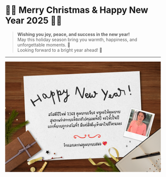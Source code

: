 # 🎄🎉 **Merry Christmas & Happy New Year 2025** 🎉🎄

> **Wishing you joy, peace, and success in the new year!**  
> May this holiday season bring you warmth, happiness, and unforgettable moments. 💫  
> Looking forward to a bright year ahead! 🌟

---

![Happy New Year E-Card](image/ecard2025.png)



